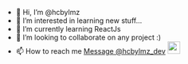 - 👋 Hi, I’m @hcbylmz
- 👀 I’m interested in learning new stuff...
- 🌱 I’m currently learning ReactJs
- 💞️ I’m looking to collaborate on any project :)
- 📫 How to reach me <a href="https://twitter.com/messages/compose?recipient_id=3805104374"
  class="twitter-dm-button" data-screen-name="@hcbylmz_dev">
Message @hcbylmz_dev</a> <img src="https://www.flaticon.com/svg/vstatic/svg/124/124021.svg?token=exp=1618087053~hmac=1a0b570a32d112a728e88c23ff04be46" width="25" height="25">

<!---
hcbylmz/hcbylmz is a ✨ special ✨ repository because its `README.md` (this file) appears on your GitHub profile.
You can click the Preview link to take a look at your changes.
--->
